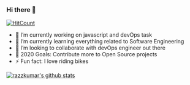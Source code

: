 ### Hi there 👋
[![HitCount](http://hits.dwyl.com/razzkumar/razzkumar.svg)](http://hits.dwyl.com/razzkumar/razzkumar)

- 🔭 I’m currently working on javascript and devOps task
- 🌱 I’m currently learning everything related to Software Engineering
- 👯 I’m looking to collaborate with devOps engineer out there
- 🥅 2020 Goals: Contribute more to Open Source projects
- ⚡ Fun fact: I love riding bikes

[![razzkumar's github stats](https://github-readme-stats.vercel.app/api?username=razzkumar&show_icons=true&hide_border=true)](https://github.com/anuraghazra/github-readme-stats)
